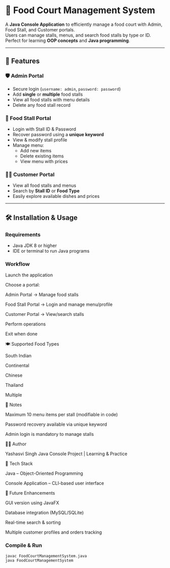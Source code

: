 # 🍴 Food Court Management System

A **Java Console Application** to efficiently manage a food court with Admin, Food Stall, and Customer portals.  
Users can manage stalls, menus, and search food stalls by type or ID. Perfect for learning **OOP concepts** and **Java programming**.

---

## 🚀 Features

### 🛡 Admin Portal
- Secure login (`username: admin`, `password: password`)  
- Add **single** or **multiple** food stalls  
- View all food stalls with menu details  
- Delete any food stall record  

### 🍔 Food Stall Portal
- Login with Stall ID & Password  
- Recover password using a **unique keyword**  
- View & modify stall profile  
- Manage menu:
  - Add new items  
  - Delete existing items  
  - View menu with prices  

### 👨‍🍳 Customer Portal
- View all food stalls and menus  
- Search by **Stall ID** or **Food Type**  
- Easily explore available dishes and prices  

---

## 🛠 Installation & Usage

### Requirements
- Java JDK 8 or higher  
- IDE or terminal to run Java programs
  
### Workflow

Launch the application

Choose a portal:

Admin Portal → Manage food stalls

Food Stall Portal → Login and manage menu/profile

Customer Portal → View/search stalls

Perform operations

Exit when done

🍽 Supported Food Types

South Indian

Continental

Chinese

Thailand

Multiple

📌 Notes

Maximum 10 menu items per stall (modifiable in code)

Password recovery available via unique keyword

Admin login is mandatory to manage stalls

🧑‍💻 Author

Yashasvi Singh
Java Console Project | Learning & Practice

🌟 Tech Stack

Java – Object-Oriented Programming

Console Application – CLI-based user interface

🎯 Future Enhancements

GUI version using JavaFX

Database integration (MySQL/SQLite)

Real-time search & sorting

Multiple customer profiles and orders tracking

### Compile & Run
```bash
javac FoodCourtManagementSystem.java
java FoodCourtManagementSystem

